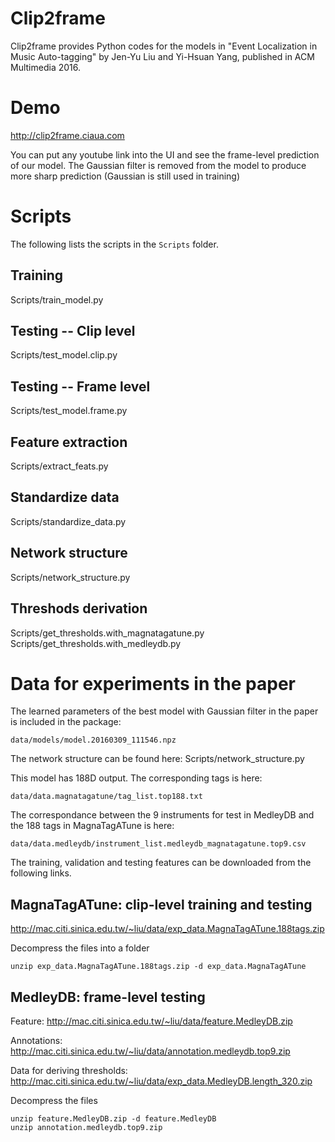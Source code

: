 Clip2frame
==========

Clip2frame provides Python codes for the models in "Event Localization in Music Auto-tagging" by Jen-Yu Liu and Yi-Hsuan Yang, published in ACM Multimedia 2016.


Demo
====
http://clip2frame.ciaua.com

You can put any youtube link into the UI and see the frame-level prediction of our model.
The Gaussian filter is removed from the model to produce more sharp prediction (Gaussian is still used in training)


Scripts
=======
The following lists the scripts in the `Scripts` folder.

Training
--------
Scripts/train_model.py

Testing -- Clip level 
---------------------
Scripts/test_model.clip.py

Testing -- Frame level 
----------------------
Scripts/test_model.frame.py

Feature extraction
------------------
Scripts/extract_feats.py

Standardize data
----------------
Scripts/standardize_data.py

Network structure
-----------------
Scripts/network_structure.py

Threshods derivation
--------------------
Scripts/get_thresholds.with_magnatagatune.py
Scripts/get_thresholds.with_medleydb.py


Data for experiments in the paper
=================================

The learned parameters of the best model with Gaussian filter in the paper is included in the package:
```
data/models/model.20160309_111546.npz
```
The network structure can be found here:
Scripts/network_structure.py

This model has 188D output. The corresponding tags is here:
```
data/data.magnatagatune/tag_list.top188.txt
```

The correspondance between the 9 instruments for test in MedleyDB and the 188 tags in MagnaTagATune is here:
```
data/data.medleydb/instrument_list.medleydb_magnatagatune.top9.csv
```


The training, validation and testing features can be downloaded from the following links.

MagnaTagATune: clip-level training and testing
----------------------------------------------
http://mac.citi.sinica.edu.tw/~liu/data/exp_data.MagnaTagATune.188tags.zip

Decompress the files into a folder
```
unzip exp_data.MagnaTagATune.188tags.zip -d exp_data.MagnaTagATune
```


MedleyDB: frame-level testing
-----------------------------
Feature:
http://mac.citi.sinica.edu.tw/~liu/data/feature.MedleyDB.zip

Annotations:
http://mac.citi.sinica.edu.tw/~liu/data/annotation.medleydb.top9.zip

Data for deriving thresholds:
http://mac.citi.sinica.edu.tw/~liu/data/exp_data.MedleyDB.length_320.zip

Decompress the files
```
unzip feature.MedleyDB.zip -d feature.MedleyDB
unzip annotation.medleydb.top9.zip
```
